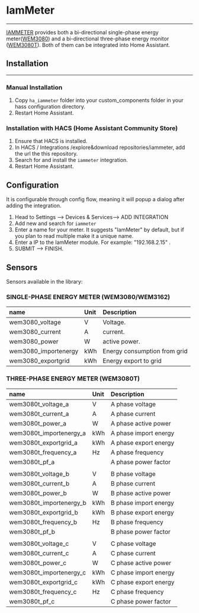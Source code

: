 # IamMeter

------

[IAMMETER](https://www.iammeter.com/) provides both a bi-directional single-phase energy meter([WEM3080](https://www.iammeter.com/products/single-phase-meter)) and a bi-directional three-phase energy monitor ([WEM3080T](https://www.iammeter.com/products/three-phase-meter)). Both of them can be integrated into Home Assistant.

## Installation

------

### Manual Installation

1. Copy `ha_iammeter` folder into your custom_components folder in your hass configuration directory.
2. Restart Home Assistant.

### Installation with HACS (Home Assistant Community Store)

1. Ensure that HACS is installed.
2. In HACS / Integrations /explore&download repositories/iammeter, add the url the this repository.
3. Search for and install the `iammeter` integration.
4. Restart Home Assistant.

## Configuration

It is configurable through config flow, meaning it will popup a dialog after adding the integration.

1. Head to Settings --> Devices & Services--> ADD INTEGRATION
2. Add new and search for `iammeter`
3. Enter a name for your meter. It suggests "IamMeter" by default, but if you plan to read multiple make it a unique name.
4. Enter a IP to the IamMeter module. For example: "192.168.2.15" .
5. SUBMIT --> FINISH.

## Sensors

Sensors available in the library:

### SINGLE-PHASE ENERGY METER (WEM3080/WEM3162)

| name                 | Unit | Description                  |
| :------------------- | :--- | :--------------------------- |
| wem3080_voltage      | V    | Voltage.                     |
| wem3080_current      | A    | current.                     |
| wem3080_power        | W    | active power.                |
| wem3080_importenergy | kWh  | Energy consumption from grid |
| wem3080_exportgrid   | kWh  | Energy export to grid        |

### THREE-PHASE ENERGY METER (WEM3080T)

| name                    | Unit | Description           |
| :---------------------- | :--- | :-------------------- |
| wem3080t_voltage_a      | V    | A phase voltage       |
| wem3080t_current_a      | A    | A phase current       |
| wem3080t_power_a        | W    | A phase active power  |
| wem3080t_importenergy_a | kWh  | A phase import energy |
| wem3080t_exportgrid_a   | kWh  | A phase export energy |
| wem3080t_frequency_a    | Hz   | A phase frequency     |
| wem3080t_pf_a           |      | A phase power factor  |
|                         |      |                       |
| wem3080t_voltage_b      | V    | B phase voltage       |
| wem3080t_current_b      | A    | B phase current       |
| wem3080t_power_b        | W    | B phase active power  |
| wem3080t_importenergy_b | kWh  | B phase import energy |
| wem3080t_exportgrid_b   | kWh  | B phase export energy |
| wem3080t_frequency_b    | Hz   | B phase frequency     |
| wem3080t_pf_b           |      | B phase power factor  |
|                         |      |                       |
| wem3080t_voltage_c      | V    | C phase voltage       |
| wem3080t_current_c      | A    | C phase current       |
| wem3080t_power_c        | W    | C phase active power  |
| wem3080t_importenergy_c | kWh  | C phase import energy |
| wem3080t_exportgrid_c   | kWh  | C phase export energy |
| wem3080t_frequency_c    | Hz   | C phase frequency     |
| wem3080t_pf_c           |      | C phase power factor  |
